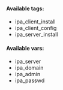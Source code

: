 #### Available tags:
- ipa_client_install
- ipa_client_config
- ipa_server_install

#### Available vars:
- ipa_server
- ipa_domain
- ipa_admin
- ipa_passwd
